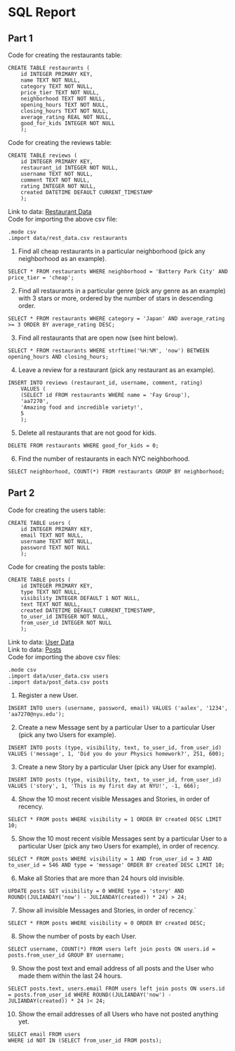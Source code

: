 # SQL Report

## Part 1
Code for creating the restaurants table: 
```
CREATE TABLE restaurants (
    id INTEGER PRIMARY KEY,
    name TEXT NOT NULL,
    category TEXT NOT NULL,
    price_tier TEXT NOT NULL,
    neighborhood TEXT NOT NULL,
    opening_hours TEXT NOT NULL,
    closing_hours TEXT NOT NULL,
    average_rating REAL NOT NULL,
    good_for_kids INTEGER NOT NULL
    );
```

Code for creating the reviews table: 
```
CREATE TABLE reviews (
    id INTEGER PRIMARY KEY,
    restaurant_id INTEGER NOT NULL,
    username TEXT NOT NULL,
    comment TEXT NOT NULL,
    rating INTEGER NOT NULL,
    created DATETIME DEFAULT CURRENT_TIMESTAMP
    );
```
Link to data: [Restaurant Data](data/rest_data.csv) \
Code for importing the above csv file:
``` 
.mode csv
.import data/rest_data.csv restaurants
```

1. Find all cheap restaurants in a particular neighborhood (pick any neighborhood as an example).
```
SELECT * FROM restaurants WHERE neighborhood = 'Battery Park City' AND price_tier = 'cheap';
```

2. Find all restaurants in a particular genre (pick any genre as an example) with 3 stars or more, ordered by the number of stars in descending order.
```
SELECT * FROM restaurants WHERE category = 'Japan' AND average_rating >= 3 ORDER BY average_rating DESC;
```

3. Find all restaurants that are open now (see hint below).
```
SELECT * FROM restaurants WHERE strftime('%H:%M', 'now') BETWEEN opening_hours AND closing_hours;
```

4. Leave a review for a restaurant (pick any restaurant as an example).
```
INSERT INTO reviews (restaurant_id, username, comment, rating)
    VALUES (
    (SELECT id FROM restaurants WHERE name = 'Fay Group'),
    'aa7270',
    'Amazing food and incredible variety!',
    5
    );
```

5. Delete all restaurants that are not good for kids.
```
DELETE FROM restaurants WHERE good_for_kids = 0;
```

6. Find the number of restaurants in each NYC neighborhood.
```
SELECT neighborhood, COUNT(*) FROM restaurants GROUP BY neighborhood;
```

## Part 2
Code for creating the users table:
```
CREATE TABLE users (
    id INTEGER PRIMARY KEY,
    email TEXT NOT NULL,
    username TEXT NOT NULL,
    password TEXT NOT NULL
    );
```

Code for creating the posts table:
```
CREATE TABLE posts (
    id INTEGER PRIMARY KEY,
    type TEXT NOT NULL,
    visibility INTEGER DEFAULT 1 NOT NULL,
    text TEXT NOT NULL,
    created DATETIME DEFAULT CURRENT_TIMESTAMP,
    to_user_id INTEGER NOT NULL, 
    from_user_id INTEGER NOT NULL
    );
```
Link to data: [User Data](data/user_data.csv) \
Link to data: [Posts](data/post_data.csv) \
Code for importing the above csv files: 
```
.mode csv
.import data/user_data.csv users
.import data/post_data.csv posts
```

1. Register a new User.
```
INSERT INTO users (username, password, email) VALUES ('aalex', '1234', 'aa7270@nyu.edu');
```

2. Create a new Message sent by a particular User to a particular User (pick any two Users for example).
```
INSERT INTO posts (type, visibility, text, to_user_id, from_user_id)
VALUES ('message', 1, 'Did you do your Physics homework?', 251, 600);
```

3. Create a new Story by a particular User (pick any User for example).
```
INSERT INTO posts (type, visibility, text, to_user_id, from_user_id)
VALUES ('story', 1, 'This is my first day at NYU!', -1, 666);
```

4. Show the 10 most recent visible Messages and Stories, in order of recency.
```
SELECT * FROM posts WHERE visibility = 1 ORDER BY created DESC LIMIT 10;
```

5. Show the 10 most recent visible Messages sent by a particular User to a particular User (pick any two Users for example), in order of recency.
```
SELECT * FROM posts WHERE visibility = 1 AND from_user_id = 3 AND to_user_id = 546 AND type = 'message' ORDER BY created DESC LIMIT 10;
```

6. Make all Stories that are more than 24 hours old invisible.
```
UPDATE posts SET visibility = 0 WHERE type = 'story' AND ROUND((JULIANDAY('now') - JULIANDAY(created)) * 24) > 24;
```

7. Show all invisible Messages and Stories, in order of recency.`
```
SELECT * FROM posts WHERE visibility = 0 ORDER BY created DESC;
```

8. Show the number of posts by each User.
```
SELECT username, COUNT(*) FROM users left join posts ON users.id = posts.from_user_id GROUP BY username;
```

9. Show the post text and email address of all posts and the User who made them within the last 24 hours.
```
SELECT posts.text, users.email FROM users left join posts ON users.id = posts.from_user_id WHERE ROUND((JULIANDAY('now') - JULIANDAY(created)) * 24 )< 24;
```

10. Show the email addresses of all Users who have not posted anything yet.
```
SELECT email FROM users
WHERE id NOT IN (SELECT from_user_id FROM posts);
```

